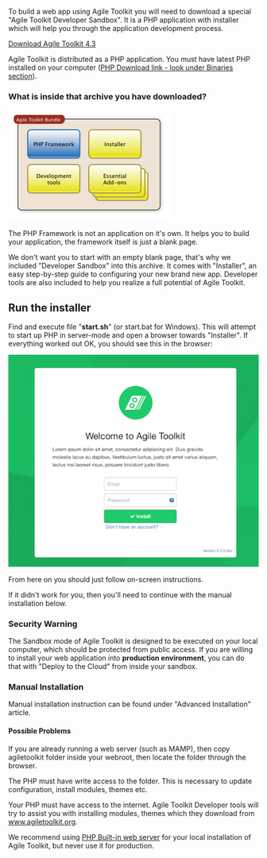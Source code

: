 To build a web app using Agile Toolkit you will need to download a special "Agile Toolkit Developer Sandbox". It is a PHP application with installer which will help you through the application development process.

<div class="atk-actions atk-size-kilo"><a href="{page}download{/}" class="atk-button atk-swatch-yellow">Download Agile Toolkit 4.3</a></div>

Agile Toolkit is distributed as a PHP application. You must have latest PHP installed on your computer ([PHP Download link - look under Binaries section](http://uk1.php.net/downloads.php)). 

### What is inside that archive you have downloaded?

![image](install-bundle-contents.png)

The PHP Framework is not an application on it's own. It helps you to build your application, the framework itself is just a blank page.

We don't want you to start with an empty blank page, that's why we included "Developer Sandbox" into this archive. It comes with "Installer", an easy step-by-step guide to configuring your new brand new app. Developer tools are also included to help you realize a full potential of Agile Toolkit.

## Run the installer

Find and execute file "**start.sh**" (or start.bat for Windows). This will attempt to start up PHP in server-mode and open a browser towards "Installer". If everything worked out OK, you should see this in the browser:

![image](install-screen.png)

From here on you should just follow on-screen instructions.

If it didn't work for you, then you'll need to continue with the manual installation below.

### Security Warning

The Sandbox mode of Agile Toolkit is designed to be executed on your local computer, which should be protected from public access. If you are willing to install your web application into **production environment**, you can do that with "Deploy to the Cloud" from inside your sandbox.

### Manual Installation


Manual installation instruction can be found under "Advanced Installation" article.

#### Possible Problems

If you are already running a web server (such as MAMP), then copy agiletoolkit folder inside your webroot, then locate the folder through the browser. 

The PHP must have write access to the folder. This is necessary to update configuration, install modules, themes etc.

Your PHP must have access to the internet. Agile Toolkit Developer tools will try to assist you with installing modules, themes which they download from www.agiletoolkit.org.

We recommend using [PHP Built-in web server](http://php.net/manual/en/features.commandline.webserver.php) for your local installation of Agile Toolkit, but never use it for production.